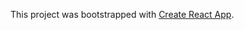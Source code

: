 This project was bootstrapped with [Create React App](https://github.com/facebook/create-react-app).
